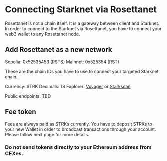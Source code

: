 # Connecting Starknet via Rosettanet

Rosettanet is not a chain itself. It is a gateway between client and Starknet. In order to connect to the Starknet via Rosettanet, you have to connect your web3 wallet to any Rosettanet node.

## Add Rosettanet as a new network

Sepolia: 0x52535453 (RSTS)
Mainnet: 0x525354 (RST)

These are the chain IDs you have to use to connect your targeted Starknet chain.

Currency: STRK
Decimals: 18
Explorer: [Voyager](https://voyager.online/) or [Starkscan](https://starkscan.co/)

Public endpoints: TBD

## Fee token

Fees are always paid as STRKs currently. You have to deposit STRKs to your new Wallet in order to broadcast transactions through your account. Please follow next page for more details.

### Do not send tokens directly to your Ethereum address from CEXes.